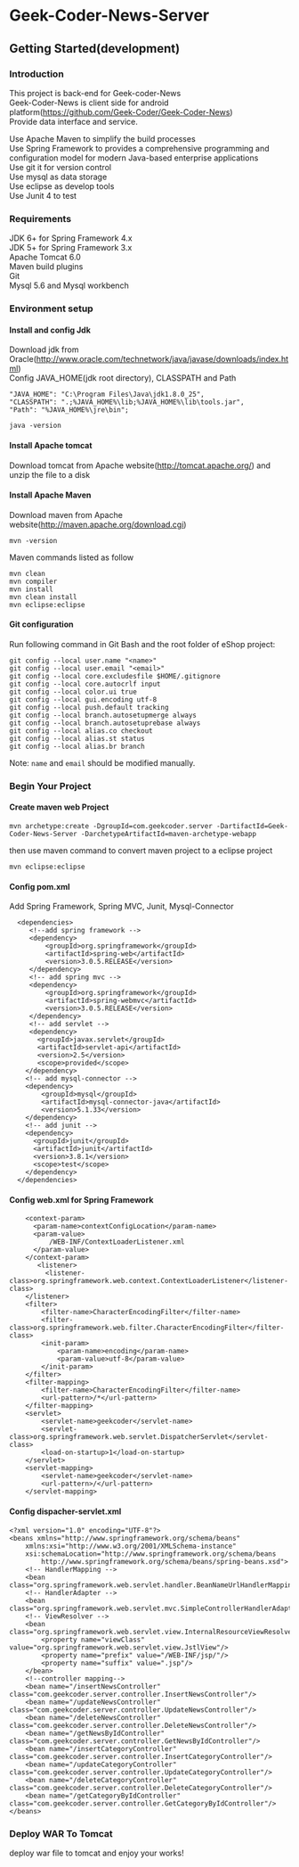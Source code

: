 Geek-Coder-News-Server
======================

## Getting Started(development)

### Introduction
This project is back-end for Geek-coder-News  
Geek-Coder-News is client side for android platform(https://github.com/Geek-Coder/Geek-Coder-News)  
Provide data interface and service.

Use Apache Maven to  simplify the build processes  
Use Spring Framework to provides a comprehensive programming and configuration model for modern Java-based enterprise applications  
Use git it for version control  
Use mysql as data storage  
Use eclipse as develop tools  
Use Junit 4 to test

### Requirements  

JDK 6+ for Spring Framework 4.x  
JDK 5+ for Spring Framework 3.x  
Apache Tomcat 6.0  
Maven build plugins  
Git  
Mysql 5.6 and Mysql workbench

### Environment setup

#### Install and config Jdk

Download jdk from Oracle(http://www.oracle.com/technetwork/java/javase/downloads/index.html)  
Config JAVA_HOME(jdk root directory), CLASSPATH and Path  

	"JAVA_HOME": "C:\Program Files\Java\jdk1.8.0_25",
	"CLASSPATH": ".;%JAVA_HOME%\lib;%JAVA_HOME%\lib\tools.jar",
	"Path": "%JAVA_HOME%\jre\bin";  

```shell
java -version
```

#### Install Apache tomcat

Download tomcat from Apache website(http://tomcat.apache.org/) and unzip the file to a disk  

#### Install Apache Maven

Download maven from Apache website(http://maven.apache.org/download.cgi)


```shell
mvn -version
```
Maven commands listed as follow

```shell
mvn clean
mvn compiler
mvn install
mvn clean install
mvn eclipse:eclipse
```

#### Git configuration

Run following command in Git Bash and the root folder of eShop project:

```shell
git config --local user.name "<name>"
git config --local user.email "<email>"
git config --local core.excludesfile $HOME/.gitignore
git config --local core.autocrlf input
git config --local color.ui true
git config --local gui.encoding utf-8
git config --local push.default tracking
git config --local branch.autosetupmerge always
git config --local branch.autosetuprebase always
git config --local alias.co checkout
git config --local alias.st status
git config --local alias.br branch
```

Note: `name` and `email` should be modified manually.


### Begin Your Project

#### Create maven web Project

```shell
mvn archetype:create -DgroupId=com.geekcoder.server -DartifactId=Geek-Coder-News-Server -DarchetypeArtifactId=maven-archetype-webapp
```
then use maven command to convert maven project to a eclipse project

```sheel
mvn eclipse:eclipse
```

#### Config pom.xml

Add Spring Framework, Spring MVC, Junit, Mysql-Connector

```sheel
  <dependencies>
   	 <!--add spring framework -->  
     <dependency>
         <groupId>org.springframework</groupId>
         <artifactId>spring-web</artifactId>
         <version>3.0.5.RELEASE</version>
     </dependency>
     <!-- add spring mvc -->  
     <dependency>
         <groupId>org.springframework</groupId>
         <artifactId>spring-webmvc</artifactId>
         <version>3.0.5.RELEASE</version>
     </dependency>
     <!-- add servlet -->
	 <dependency> 
	   <groupId>javax.servlet</groupId> 
	   <artifactId>servlet-api</artifactId> 
	   <version>2.5</version> 
	   <scope>provided</scope> 
	</dependency>
	<!-- add mysql-connector -->
	<dependency>
        <groupId>mysql</groupId>
        <artifactId>mysql-connector-java</artifactId>
        <version>5.1.33</version>
	</dependency>
    <!-- add junit --> 
    <dependency>
      <groupId>junit</groupId>
      <artifactId>junit</artifactId>
      <version>3.8.1</version>
      <scope>test</scope>
    </dependency>
  </dependencies>
```

#### Config web.xml for Spring Framework

```sheel
    <context-param>
      <param-name>contextConfigLocation</param-name>
      <param-value>
          /WEB-INF/ContextLoaderListener.xml
      </param-value>
	</context-param>
	   <listener>
	     <listener-class>org.springframework.web.context.ContextLoaderListener</listener-class>
	</listener>
    <filter>
        <filter-name>CharacterEncodingFilter</filter-name>
        <filter-class>org.springframework.web.filter.CharacterEncodingFilter</filter-class>
        <init-param>
            <param-name>encoding</param-name>
            <param-value>utf-8</param-value>
        </init-param>
    </filter>
    <filter-mapping>
        <filter-name>CharacterEncodingFilter</filter-name>
        <url-pattern>/*</url-pattern>
    </filter-mapping>
    <servlet>
        <servlet-name>geekcoder</servlet-name>
        <servlet-class>org.springframework.web.servlet.DispatcherServlet</servlet-class>
        <load-on-startup>1</load-on-startup>
    </servlet>
    <servlet-mapping>
        <servlet-name>geekcoder</servlet-name>
        <url-pattern>/</url-pattern>
    </servlet-mapping>
```
#### Config dispacher-servlet.xml

```sheel
<?xml version="1.0" encoding="UTF-8"?>
<beans xmlns="http://www.springframework.org/schema/beans"
    xmlns:xsi="http://www.w3.org/2001/XMLSchema-instance"
    xsi:schemaLocation="http://www.springframework.org/schema/beans
        http://www.springframework.org/schema/beans/spring-beans.xsd">
    <!-- HandlerMapping -->
    <bean class="org.springframework.web.servlet.handler.BeanNameUrlHandlerMapping"/>
    <!-- HandlerAdapter -->
    <bean class="org.springframework.web.servlet.mvc.SimpleControllerHandlerAdapter"/>
    <!-- ViewResolver -->
    <bean class="org.springframework.web.servlet.view.InternalResourceViewResolver">
        <property name="viewClass" value="org.springframework.web.servlet.view.JstlView"/>
        <property name="prefix" value="/WEB-INF/jsp/"/>
        <property name="suffix" value=".jsp"/>
    </bean>
    <!--controller mapping-->
    <bean name="/insertNewsController" class="com.geekcoder.server.controller.InsertNewsController"/>
    <bean name="/updateNewsController" class="com.geekcoder.server.controller.UpdateNewsController"/>
    <bean name="/deleteNewsController" class="com.geekcoder.server.controller.DeleteNewsController"/>
    <bean name="/getNewsByIdController" class="com.geekcoder.server.controller.GetNewsByIdController"/>
    <bean name="/insertCategoryController" class="com.geekcoder.server.controller.InsertCategoryController"/>
    <bean name="/updateCategoryController" class="com.geekcoder.server.controller.UpdateCategoryController"/>
    <bean name="/deleteCategoryController" class="com.geekcoder.server.controller.DeleteCategoryController"/>
    <bean name="/getCategoryByIdController" class="com.geekcoder.server.controller.GetCategoryByIdController"/>  
</beans>
```
### Deploy WAR To Tomcat

deploy war file to tomcat and enjoy your works!

